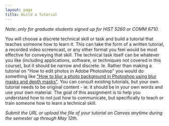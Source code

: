 ```yaml
---
layout: page
title: Build a Tutorial
---
```


*Note: only for graduate students signed up for HIST 5260 or COMM 6710.*

You will choose a discrete technical skill or task and build a tutorial that teaches someone how to learn it. This can take the form of a written tutorial, a recorded video screencast, or any other format you feel would be most effective for conveying that skill. The technical task itself can be whatever you like (including applications, software, or techniques not covered in this course), but it should be narrow and discrete. Ie. Rather than making a tutorial on "How to edit photos in Adobe Photoshop" you would do something like ["How to blur a photo background in Photoshop using blur masks and depth masks"](https://photoshopcafe.com/blur-photo-background-photoshop-using-blur-masks-depth-maps/). You can consult existing tutorials, but your own tutorial needs to be original content - ie. it should be in your own words and use your own material. The goal of this assignment is to help you understand how to not just how to communicate, but specifically to teach or train someone how to learn a technical skill.

*Submit the URL or upload the file of your tutorial on Canvas anytime during the semester up through May 12th.*